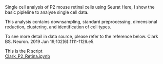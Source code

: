 Single cell analysis of P2 mouse retinal cells using Seurat
Here, I show the basic pipleline to analyse single cell data.

This analysis contains downsampling, standard preprocessing, dimensional reduction, clustering, and identification of cell types.

To see more detail in data source, please refer to the reference below.
Clark BS. Neuron. 2019 Jun 19;102(6):1111-1126.e5.

This is the R script   
[Clark_P2_Retina.ipynb](./Clark_P2_Retina.ipynb)
